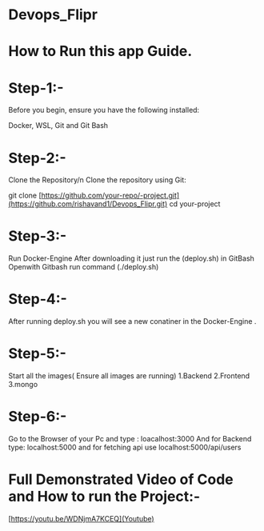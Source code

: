 # Devops_Flipr

# How to Run this app Guide.

# Step-1:-
Before you begin, ensure you have the following installed:

Docker,
WSL,
Git and Git Bash

# Step-2:-
 Clone the Repository/n
Clone the repository using Git:

git clone [https://github.com/your-repo/-project.git](https://github.com/rishavand1/Devops_Flipr.git)
cd your-project

# Step-3:- 
Run Docker-Engine
After downloading it just run the (deploy.sh) in GitBash 
Openwith Gitbash run command (./deploy.sh)

# Step-4:-
After running deploy.sh you will see a new conatiner in the Docker-Engine . 

# Step-5:- 
Start all the images( Ensure all images are running)
1.Backend
2.Frontend
3.mongo

# Step-6:-
Go to the Browser of your Pc and type : loacalhost:3000
And for Backend type: localhost:5000 and for fetching api use localhost:5000/api/users

# Full Demonstrated Video of Code and How to run the Project:-
[https://youtu.be/WDNjmA7KCEQ](Youtube)
